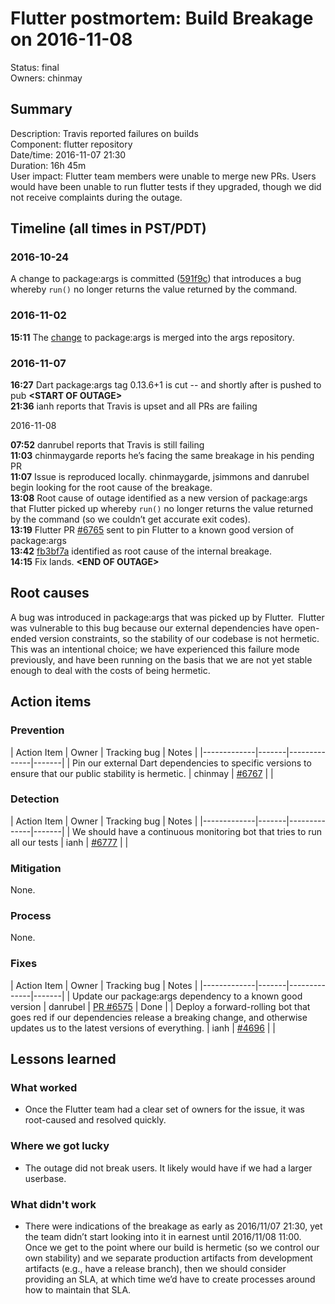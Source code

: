 # Flutter postmortem: Build Breakage on 2016-11-08

Status: final<br> Owners: chinmay

## Summary

Description: Travis reported failures on builds<br> Component: flutter
repository<br> Date/time: 2016-11-07 21:30<br> Duration: 16h 45m<br> User
impact: Flutter team members were unable to merge new PRs. Users would have been
unable to run flutter tests if they upgraded, though we did not receive
complaints during the outage.

## Timeline (all times in PST/PDT)

### 2016-10-24

A change to package:args is committed
([591f9c](https://github.com/dart-lang/args/pull/55/commits/08b1b5301de1aa3f18dedf9343ea637a58591f9c))
that introduces a bug whereby `run()` no longer returns the value returned by
the command.

### 2016-11-02

**15:11** The [change](https://github.com/dart-lang/args/pull/55) to
package:args is merged into the args repository.

### 2016-11-07

**16:27** Dart package:args tag 0.13.6+1 is cut -- and shortly after is pushed
to pub **\<START OF OUTAGE>**<br> **21:36** ianh reports that Travis is upset
and all PRs are failing

2016-11-08

**07:52** danrubel reports that Travis is still failing<br> **11:03**
chinmaygarde reports he’s facing the same breakage in his pending PR<br>
**11:07** Issue is reproduced locally. chinmaygarde, jsimmons and danrubel begin
looking for the root cause of the breakage.<br> **13:08** Root cause of outage
identified as a new version of package:args that Flutter picked up whereby
`run()` no longer returns the value returned by the command (so we couldn’t get
accurate exit codes).<br> **13:19** Flutter PR
[#6765](https://github.com/flutter/flutter/pull/6765) sent to pin Flutter to a
known good version of package:args<br> **13:42**
[fb3bf7a](https://github.com/flutter/flutter/commit/fb3bf7a9d776c81651e3d65268d02ef97a259e1c)
identified as root cause of the internal breakage.<br> **14:15** Fix lands.
**\<END OF OUTAGE>**

## Root causes

A bug was introduced in package:args that was picked up by Flutter.  Flutter was
vulnerable to this bug because our external dependencies have open-ended version
constraints, so the stability of our codebase is not hermetic. This was an
intentional choice; we have experienced this failure mode previously, and have
been running on the basis that we are not yet stable enough to deal with the
costs of being hermetic.

## Action items

### Prevention

| Action Item | Owner | Tracking bug | Notes |
|-------------|-------|--------------|-------| | Pin our external Dart
dependencies to specific versions to ensure that our public stability is
hermetic. | chinmay | [#6767](https://github.com/flutter/flutter/issues/6767) |
|

### Detection

| Action Item | Owner | Tracking bug | Notes |
|-------------|-------|--------------|-------| | We should have a continuous
monitoring bot that tries to run all our tests | ianh |
[#6777](https://github.com/flutter/flutter/issues/6777) | |

### Mitigation

None.

### Process

None.

### Fixes

| Action Item | Owner | Tracking bug | Notes |
|-------------|-------|--------------|-------| | Update our package:args
dependency to a known good version | danrubel |
[PR #6575](https://github.com/flutter/flutter/pull/6765) | Done | | Deploy a
forward-rolling bot that goes red if our dependencies release a breaking change,
and otherwise updates us to the latest versions of everything. | ianh |
[#4696](https://github.com/flutter/flutter/issues/4696) | |

## Lessons learned

### What worked

- Once the Flutter team had a clear set of owners for the issue, it was
  root-caused and resolved quickly.

### Where we got lucky

- The outage did not break users. It likely would have if we had a larger
  userbase.

### What didn't work

- There were indications of the breakage as early as 2016/11/07 21:30, yet the
  team didn’t start looking into it in earnest until 2016/11/08 11:00. Once we
  get to the point where our build is hermetic (so we control our own stability)
  and we separate production artifacts from development artifacts (e.g., have a
  release branch), then we should consider providing an SLA, at which time we’d
  have to create processes around how to maintain that SLA.
